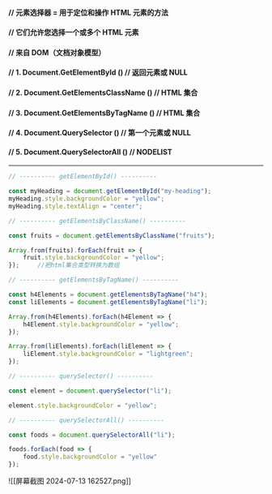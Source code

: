 #### // 元素选择器 = 用于定位和操作 HTML 元素的方法 
#### // 它们允许您选择一个或多个 HTML 元素
#### // 来自 DOM（文档对象模型）

#### // 1. Document.GetElementById ()                // 返回元素或 NULL
#### // 2. Document.GetElementsClassName ()   // HTML 集合
#### // 3. Document.GetElementsByTagName () // HTML 集合
#### // 4. Document.QuerySelector ()                 // 第一个元素或 NULL
#### // 5. Document.QuerySelectorAll ()             // NODELIST

---

```js
// ---------- getElementById() ----------

const myHeading = document.getElementById("my-heading");
myHeading.style.backgroundColor = "yellow";
myHeading.style.textAlign = "center";

// ---------- getElementsByClassName() ----------

const fruits = document.getElementsByClassName("fruits");

Array.from(fruits).forEach(fruit => {	
    fruit.style.backgroundColor = "yellow";
});		//把html集合类型转换为数组

// ---------- getElementsByTagName() ----------

const h4Elements = document.getElementsByTagName("h4");
const liElements = document.getElementsByTagName("li");

Array.from(h4Elements).forEach(h4Element => {
    h4Element.style.backgroundColor = "yellow";
});

Array.from(liElements).forEach(liElement => {
    liElement.style.backgroundColor = "lightgreen";
});

// ---------- querySelector() ----------

const element = document.querySelector("li");

element.style.backgroundColor = "yellow";

// ---------- querySelectorAll() ----------

const foods = document.querySelectorAll("li");

foods.forEach(food => {
    food.style.backgroundColor = "yellow"
});

```

![[屏幕截图 2024-07-13 162527.png]]